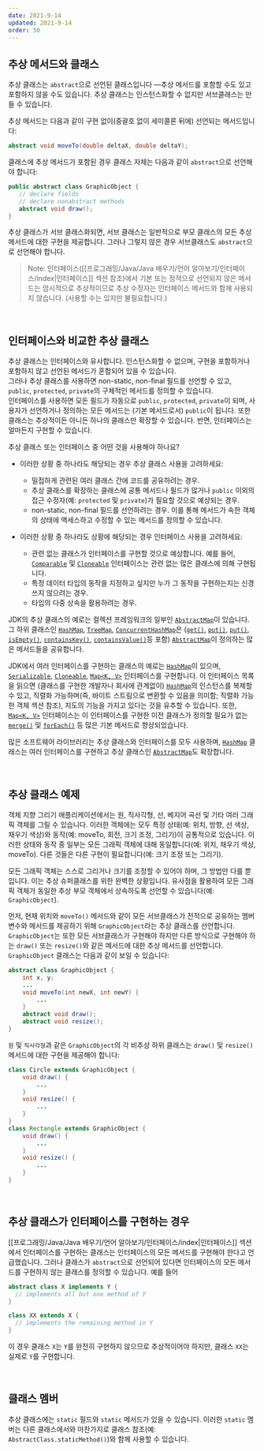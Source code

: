 ```yaml
---
date: 2021-9-14
updated: 2021-9-14
order: 50
---
```

## 추상 메서드와 클래스

추상 클래스는 `abstract`으로 선언된 클래스입니다 —추상 메서드를 포함할 수도 있고 포함하지 않을 수도 있습니다. 추상 클래스는 인스턴스화할 수 없지만 서브클래스는 만들 수 있습니다.

추상 메서드는 다음과 같이 구현 없이(중괄호 없이 세미콜론 뒤에) 선언되는 메서드입니다:

```java
abstract void moveTo(double deltaX, double deltaY);
```

클래스에 추상 메서드가 포함된 경우 클래스 자체는 다음과 같이 `abstract`으로 선언해야 합니다:

```java
public abstract class GraphicObject {
   // declare fields
   // declare nonabstract methods
   abstract void draw();
}
```

추상 클래스가 서브 클래스화되면, 서브 클래스는 일반적으로 부모 클래스의 모든 추상 메서드에 대한 구현을 제공합니다. 그러나 그렇지 않은 경우 서브클래스도 `abstract`으로 선언해야 합니다.

> Note: 인터페이스([[프로그래밍/Java/Java 배우기/언어 알아보기/인터페이스/index|인터페이스]] 섹션 참조)에서 기본 또는 정적으로 선언되지 않은 메서드는 암시적으로 추상적이므로 추상 수정자는 인터페이스 메서드와 함께 사용되지 않습니다. (사용할 수는 있지만 불필요합니다.)

 

## 인터페이스와 비교한 추상 클래스

추상 클래스는 인터페이스와 유사합니다. 인스턴스화할 수 없으며, 구현을 포함하거나 포함하지 않고 선언된 메서드가 혼합되어 있을 수 있습니다.  
그러나 추상 클래스를 사용하면  non-static, non-final 필드를 선언할 수 있고, `public`, `protected`, `private`의 구체적인 메서드를 정의할 수 있습니다.  
인터페이스를 사용하면 모든 필드가 자동으로 `public`, `protected`, `private`이 되며, 사용자가 선언하거나 정의하는 모든 메서드는 (기본 메서드로서) `public`이 됩니다. 또한 클래스는 추상적이든 아니든 하나의 클래스만 확장할 수 있습니다. 반면, 인터페이스는 얼마든지 구현할 수 있습니다.

추상 클래스 또는 인터페이스 중 어떤 것을 사용해야 하나요?

- 이러한 상황 중 하나라도 해당되는 경우 추상 클래스 사용을 고려하세요:
    
    - 밀접하게 관련된 여러 클래스 간에 코드를 공유하려는 경우.
    - 추상 클래스를 확장하는 클래스에 공통 메서드나 필드가 많거나 `public` 이외의 접근 수정자(예: `protected` 및 `private`)가 필요할 것으로 예상되는 경우.
    - non-static, non-final 필드를 선언하려는 경우. 이를 통해 메서드가 속한 객체의 상태에 액세스하고 수정할 수 있는 메서드를 정의할 수 있습니다.
- 이러한 상황 중 하나라도 상황에 해당되는 경우 인터페이스 사용을 고려하세요:
    
    - 관련 없는 클래스가 인터페이스를 구현할 것으로 예상합니다. 예를 들어, [`Comparable`](https://docs.oracle.com/en/java/javase/22/docs/api/java.base/java/lang/Comparable.html) 및 [`Cloneable`](https://docs.oracle.com/en/java/javase/22/docs/api/java.base/java/lang/Cloneable.html) 인터페이스는 관련 없는 많은 클래스에 의해 구현됩니다.
    - 특정 데이터 타입의 동작을 지정하고 싶지만 누가 그 동작을 구현하는지는 신경 쓰지 않으려는 경우.
    - 타입의 다중 상속을 활용하려는 경우.

JDK의 추상 클래스의 예로는 컬렉션 프레임워크의 일부인 [`AbstractMap`](https://docs.oracle.com/en/java/javase/22/docs/api/java.base/java/util/AbstractMap.html)이 있습니다.
그 하위 클래스인 [`HashMap`](https://docs.oracle.com/en/java/javase/22/docs/api/java.base/java/util/HashMap.html), [`TreeMap`](https://docs.oracle.com/en/java/javase/22/docs/api/java.base/java/util/TreeMap.html), [`ConcurrentHashMap`](https://docs.oracle.com/en/java/javase/22/docs/api/java.base/java/util/concurrent/ConcurrentHashMap.html)은 ([`get()`](https://docs.oracle.com/en/java/javase/22/docs/api/java.base/java/util/AbstractMap.html#get(java.lang.Object)), [`put()`](https://docs.oracle.com/en/java/javase/22/docs/api/java), [`put()`](https://docs.oracle.com/en/java/javase/22/docs/api/java.base/java/util/AbstractMap.html#put(K,V)), [`isEmpty()`](https://docs.oracle.com/en/java/javase/22/docs/api/java.base/java/util/AbstractMap.html#isEmpty()), [`containsKey()`](https://docs.oracle.com/en/java/javase/22/docs/api/java.base/java/util/AbstractMap.html#containsKey(java.lang.Object)), [`containsValue()`](https://docs.oracle.com/en/java/javase/22/docs/api/java.base/java/util/AbstractMap.html#containsValue(java.lang.Object))등 포함) [`AbstractMap`](https://docs.oracle.com/en/java/javase/22/docs/api/java.base/java/util/AbstractMap.html)이 정의하는 많은 메서드들을 공유합니다.

JDK에서 여러 인터페이스를 구현하는 클래스의 예로는 [`HashMap`](https://docs.oracle.com/en/java/javase/22/docs/api/java.base/java/util/HashMap.html)이 있으며, [`Serializable`](https://docs.oracle.com/en/java/javase/22/docs/api/java.base/java/io/Serializable.html), [`Cloneable`](https://docs.oracle.com/en/java/javase/22/docs/api/java.base/java/lang/Cloneable.html), [`Map<K, V>`](https://docs.oracle.com/en/java/javase/22/docs/api/java.base/java/util/Map.html) 인터페이스를 구현합니다. 이 인터페이스 목록을 읽으면 (클래스를 구현한 개발자나 회사에 관계없이) [`HashMap`](https://docs.oracle.com/en/java/javase/22/docs/api/java.base/java/util/HashMap.html)의 인스턴스를 복제할 수 있고, 직렬화 가능하며(즉, 바이트 스트림으로 변환할 수 있음을 의미함; 직렬화 가능한 객체 섹션 참조), 지도의 기능을 가지고 있다는 것을 유추할 수 있습니다. 또한, [`Map<K, V>`](https://docs.oracle.com/en/java/javase/22/docs/api/java.base/java/util/Map.html) 인터페이스는 이 인터페이스를 구현한 이전 클래스가 정의할 필요가 없는 [`merge()`](https://docs.oracle.com/en/java/javase/22/docs/api/java.base/java/util/Map.html#merge(K,V,java.util.function.BiFunction)) 및 [`forEach()`](https://docs.oracle.com/en/java/javase/22/docs/api/java.base/java/util/Map.html#forEach(java.util.function.BiConsumer)) 등 많은 기본 메서드로 향상되었습니다.

많은 소프트웨어 라이브러리는 추상 클래스와 인터페이스를 모두 사용하며, [`HashMap`](https://docs.oracle.com/en/java/javase/22/docs/api/java.base/java/util/HashMap.html) 클래스는 여러 인터페이스를 구현하고 추상 클래스인 [`AbstractMap`](https://docs.oracle.com/en/java/javase/22/docs/api/java.base/java/util/AbstractMap.html)도 확장합니다.

 

## 추상 클래스 예제

객체 지향 그리기 애플리케이션에서는 원, 직사각형, 선, 베지어 곡선 및 기타 여러 그래픽 객체를 그릴 수 있습니다. 이러한 객체에는 모두 특정 상태(예: 위치, 방향, 선 색상, 채우기 색상)와 동작(예: moveTo, 회전, 크기 조정, 그리기)이 공통적으로 있습니다. 이러한 상태와 동작 중 일부는 모든 그래픽 객체에 대해 동일합니다(예: 위치, 채우기 색상, moveTo). 다른 것들은 다른 구현이 필요합니다(예: 크기 조정 또는 그리기).

모든 그래픽 객체는 스스로 그리거나 크기를 조정할 수 있어야 하며, 그 방법만 다를 뿐입니다. 이는 추상 슈퍼클래스를 위한 완벽한 상황입니다. 유사점을 활용하여 모든 그래픽 객체가 동일한 추상 부모 객체에서 상속하도록 선언할 수 있습니다(예: `GraphicObject`).

먼저, 현재 위치와 `moveTo()` 메서드와 같이 모든 서브클래스가 전적으로 공유하는 멤버 변수와 메서드를 제공하기 위해 `GraphicObject`라는 추상 클래스를 선언합니다. `GraphicObject`는 또한 모든 서브클래스가 구현해야 하지만 다른 방식으로 구현해야 하는 `draw()` 또는 `resize()`와 같은 메서드에 대한 추상 메서드를 선언합니다. `GraphicObject` 클래스는 다음과 같이 보일 수 있습니다:

```java
abstract class GraphicObject {
    int x, y;
    ...
    void moveTo(int newX, int newY) {
        ...
    }
    abstract void draw();
    abstract void resize();
}
```

`원` 및 `직사각형`과 같은 `GraphicObject`의 각 비추상 하위 클래스는 `draw()` 및 `resize()` 메서드에 대한 구현을 제공해야 합니다:

```java
class Circle extends GraphicObject {
    void draw() {
        ...
    }
    void resize() {
        ...
    }
}
class Rectangle extends GraphicObject {
    void draw() {
        ...
    }
    void resize() {
        ...
    }
}
```

 

## 추상 클래스가 인터페이스를 구현하는 경우

[[프로그래밍/Java/Java 배우기/언어 알아보기/인터페이스/index|인터페이스]] 섹션에서 인터페이스를 구현하는 클래스는 인터페이스의 모든 메서드를 구현해야 한다고 언급했습니다. 그러나 클래스가 `abstract`으로 선언되어 있다면 인터페이스의 모든 메서드를 구현하지 않는 클래스를 정의할 수 있습니다. 예를 들어

```java
abstract class X implements Y {
  // implements all but one method of Y
}

class XX extends X {
  // implements the remaining method in Y
}
```

이 경우 클래스 `X`는 `Y`를 완전히 구현하지 않으므로 추상적이어야 하지만, 클래스 `XX`는 실제로 `Y`를 구현합니다.

 

## 클래스 멤버

추상 클래스에는 `static` 필드와 `static` 메서드가 있을 수 있습니다. 이러한 `static` 멤버는 다른 클래스에서와 마찬가지로 클래스 참조(예: `AbstractClass.staticMethod()`)와 함께 사용할 수 있습니다.
